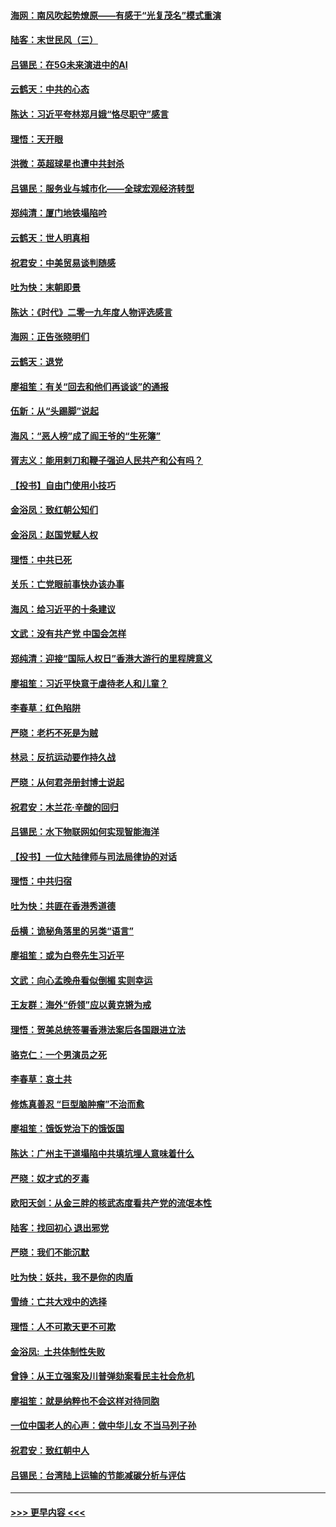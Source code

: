 #### [海网：南风吹起势燎原——有感于“光复茂名”模式重演](../pages/nsc993/n11732308.md?t=12201401) 
#### [陆客：末世民风（三）](../pages/nsc993/n11732211.md?t=12201401) 
#### [吕锡民：在5G未来演进中的AI](../pages/nsc993/n11730010.md?t=12201401) 
#### [云鹤天：中共的心态](../pages/nsc993/n11729906.md?t=12201401) 
#### [陈达：习近平夸林郑月娥“恪尽职守”感言](../pages/nsc993/n11729881.md?t=12201401) 
#### [理悟：天开眼](../pages/nsc993/n11729699.md?t=12201401) 
#### [洪微：英超球星也遭中共封杀](../pages/nsc993/n11727243.md?t=12201401) 
#### [吕锡民：服务业与城市化——全球宏观经济转型](../pages/nsc993/n11725845.md?t=12201401) 
#### [郑纯清：厦门地铁塌陷吟](../pages/nsc993/n11725813.md?t=12201401) 
#### [云鹤天：世人明真相](../pages/nsc993/n11725621.md?t=12201401) 
#### [祝君安：中美贸易谈判随感](../pages/nsc993/n11725609.md?t=12201401) 
#### [吐为快：末朝即景](../pages/nsc993/n11723365.md?t=12201401) 
#### [陈达：《时代》二零一九年度人物评选感言](../pages/nsc993/n11723337.md?t=12201401) 
#### [海网：正告张晓明们](../pages/nsc993/n11723228.md?t=12201401) 
#### [云鹤天：退党](../pages/nsc993/n11723056.md?t=12201401) 
#### [廖祖笙：有关“回去和他们再谈谈”的通报](../pages/nsc993/n11722442.md?t=12201401) 
#### [伍新：从“头踢脚”说起](../pages/nsc993/n11722429.md?t=12201401) 
#### [海风：“恶人榜”成了阎王爷的“生死簿”](../pages/nsc993/n11722272.md?t=12201401) 
#### [胥志义：能用剌刀和鞭子强迫人民共产和公有吗？](../pages/nsc993/n11720569.md?t=12201401) 
#### [【投书】自由门使用小技巧](../pages/nsc993/n11720180.md?t=12201401) 
#### [金浴凤：致红朝公知们](../pages/nsc993/n11720563.md?t=12201401) 
#### [金浴凤：赵国党赋人权](../pages/nsc993/n11720533.md?t=12201401) 
#### [理悟：中共已死](../pages/nsc993/n11720233.md?t=12201401) 
#### [关乐：亡党眼前事快办该办事](../pages/nsc993/n11719160.md?t=12201401) 
#### [海风：给习近平的十条建议](../pages/nsc993/n11717616.md?t=12201401) 
#### [文武：没有共产党 中国会怎样](../pages/nsc993/n11717584.md?t=12201401) 
#### [郑纯清：迎接“国际人权日”香港大游行的里程牌意义](../pages/nsc993/n11717417.md?t=12201401) 
#### [廖祖笙：习近平快意于虐待老人和儿童？](../pages/nsc993/n11715313.md?t=12201401) 
#### [李春草：红色陷阱](../pages/nsc993/n11715029.md?t=12201401) 
#### [严晓：老朽不死是为贼](../pages/nsc993/n11712910.md?t=12201401) 
#### [林忌：反抗运动要作持久战](../pages/nsc993/n11712623.md?t=12201401) 
#### [严晓：从何君尧册封博士说起](../pages/nsc993/n11712465.md?t=12201401) 
#### [祝君安：木兰花·辛酸的回归](../pages/nsc993/n11712381.md?t=12201401) 
#### [吕锡民：水下物联网如何实现智能海洋](../pages/nsc993/n11711158.md?t=12201401) 
#### [【投书】一位大陆律师与司法局律协的对话](../pages/nsc993/n11709675.md?t=12201401) 
#### [理悟：中共归宿](../pages/nsc993/n11710059.md?t=12201401) 
#### [吐为快：共匪在香港秀道德](../pages/nsc993/n11709979.md?t=12201401) 
#### [岳横：诡秘角落里的另类“语言”](../pages/nsc993/n11709792.md?t=12201401) 
#### [廖祖笙：或为白卷先生习近平](../pages/nsc993/n11708330.md?t=12201401) 
#### [文武：向心孟晚舟看似倒楣 实则幸运](../pages/nsc993/n11708236.md?t=12201401) 
#### [王友群：海外“侨领”应以黄克锵为戒](../pages/nsc993/n11706176.md?t=12201401) 
#### [理悟：贺美总统签署香港法案后各国跟进立法](../pages/nsc993/n11706853.md?t=12201401) 
#### [骆克仁：一个男演员之死](../pages/nsc993/n11706677.md?t=12201401) 
#### [李春草：哀土共](../pages/nsc993/n11706255.md?t=12201401) 
#### [修炼真善忍 “巨型脑肿瘤”不治而愈](../pages/nsc993/n11705340.md?t=12201401) 
#### [廖祖笙：饿饭党治下的饿饭国](../pages/nsc993/n11705085.md?t=12201401) 
#### [陈达：广州主干道塌陷中共填坑埋人意味着什么](../pages/nsc993/n11705046.md?t=12201401) 
#### [严晓：奴才式的歹毒](../pages/nsc993/n11704826.md?t=12201401) 
#### [欧阳天剑：从金三胖的核武态度看共产党的流氓本性](../pages/nsc993/n11702238.md?t=12201401) 
#### [陆客：找回初心 退出邪党](../pages/nsc993/n11702213.md?t=12201401) 
#### [严晓：我们不能沉默](../pages/nsc993/n11702110.md?t=12201401) 
#### [吐为快：妖共，我不是你的肉盾](../pages/nsc993/n11701366.md?t=12201401) 
#### [雪绮：亡共大戏中的选择](../pages/nsc993/n11699922.md?t=12201401) 
#### [理悟：人不可欺天更不可欺](../pages/nsc993/n11699657.md?t=12201401) 
#### [金浴凤:  土共体制性失败](../pages/nsc993/n11699361.md?t=12201401) 
#### [曾铮：从王立强案及川普弹劾案看民主社会危机](../pages/nsc993/n11699318.md?t=12201401) 
#### [廖祖笙：就是纳粹也不会这样对待同胞](../pages/nsc993/n11697658.md?t=12201401) 
#### [一位中国老人的心声：做中华儿女 不当马列子孙](../pages/nsc993/n11697525.md?t=12201401) 
#### [祝君安：致红朝中人](../pages/nsc993/n11697518.md?t=12201401) 
#### [吕锡民：台湾陆上运输的节能减碳分析与评估](../pages/nsc993/n11694983.md?t=12201401) 

----
#### [ >>> 更早内容 <<< ](../indexes/nsc993-earlier.md)
